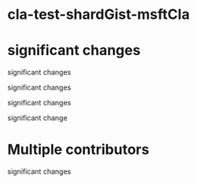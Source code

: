 # cla-test-shardGist-msftCla


# significant changes


significant changes




significant changes











significant changes














significant change


# Multiple contributors












significant changes
